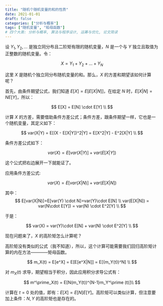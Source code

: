 ```yaml
---
title: "随机个随机变量的和的性质"
date: 2021-01-01
draft: false
categories: ["分析与概率"]
tags: ["随机变量", "矩母函数"]
# 四个大类: 分析与概率, 算法与程序设计, 运筹与优化, 论文简读
---
```



<!-- #! https://zhuanlan.zhihu.com/p/421364730

# 随机个随机变量的和的性质 -->

设 $Y_1, Y_2, ...$ 是独立同分布且二阶矩有限的随机变量，$N$ 是一个与 $Y$ 独立且取值为正整数的随机变量。令：

$$
X = Y_1 + Y_2 + ... + Y_N
$$

这里 $X$ 是随机个独立同分布随机变量的和。那么，$X$ 的方差和期望该如何计算呢？

首先，由条件期望公式，我们知道 $E[X] = E[E[X|N]]$，在给定 $N$ 时，$E[X|N] = N E[Y]$，所以：

$$
E[X] = E[N] \cdot E[Y] \\
$$

计算 $X$ 的方差，需要借助条件方差公式；条件方差，跟条件期望一样，它也是一个随机变量，其定义如下：

$$
var(X|Y) = E[(X - E[X|Y])^2|Y] = E[X^2|Y] - E^2[X|Y] \\
$$

条件方差公式如下：

$$
var(X) = E[var(X|Y)] + var(E[X|Y])
$$

这个公式把右边展开一下就能证了。

应用条件方差公式:

$$
var(X) = E[var(X|N)] + var(E[X|N])
$$

其中：
$$
E[var(X|N)]=E[var(Y) \cdot N]=var(Y)\cdot E[N] \\
var(E[X|N]) = var(N\cdot E[Y]) = var(N) \cdot E^2[Y] \\
$$

于是：

$$
var(X) = var(Y)\cdot E[N] + var(N) \cdot E^2[Y] \\
$$

现在问题来了，$X$ 的高阶矩怎么计算呢？

高阶矩没有类似的公式（我不知道），所以，这个计算可能需要我们回归高阶矩计算的内在方法————矩母函数。

$$
m_X(t) = E[e^X] = E[E[e^X|N]] = E[(m_Y(t))^N] \\
$$

对 $m_X(t)$ 求导，期望相当于积分，因此应用积分求导公式有：

$$
m^\prime_X(t) = E[N(m_Y(t))^{N-1}m_Y^\prime (t)]\\
$$

计算在 $t=0$ 处的值，即有：$E[X] = E[N]E[Y]$。高阶矩可以类似计算，但注意要加上条件：$N, Y$ 的高阶矩也是存在的。
